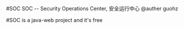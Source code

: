 #SOC
SOC -- Security Operations Center, 安全运行中心
@auther guohz

#SOC is a java-web project and it's free